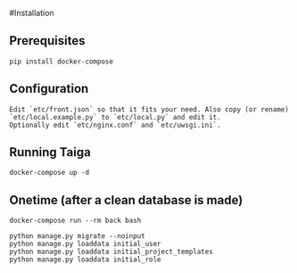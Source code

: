 #Installation

## Prerequisites

    pip install docker-compose

## Configuration

    Edit `etc/front.json` so that it fits your need. Also copy (or rename) `etc/local.example.py` to `etc/local.py` and edit it.
    Optionally edit `etc/nginx.conf` and `etc/uwsgi.ini`.

## Running Taiga

    docker-compose up -d

## Onetime (after a clean database is made)

    docker-compose run --rm back bash

    python manage.py migrate --noinput
    python manage.py loaddata initial_user
    python manage.py loaddata initial_project_templates
    python manage.py loaddata initial_role
